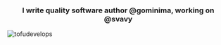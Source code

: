 <h3 align="center">I write quality software author @gominima, working on @svavy</h3>


<p><img align="center" src="https://github-readme-streak-stats.herokuapp.com/?user=apoorvcodes&" alt="tofudevelops" /></p>





